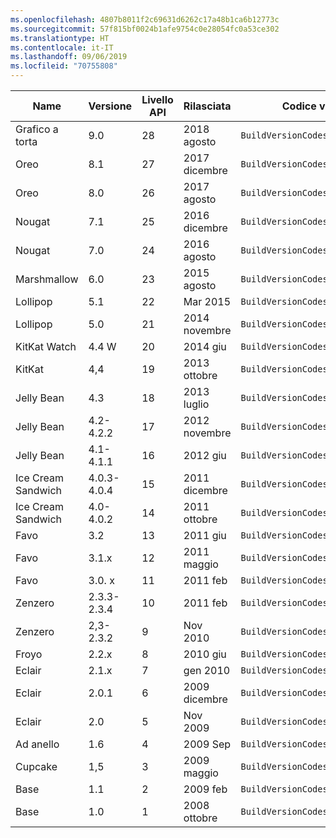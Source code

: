 ```yaml
---
ms.openlocfilehash: 4807b8011f2c69631d6262c17a48b1ca6b12773c
ms.sourcegitcommit: 57f815bf0024b1afe9754c0e28054fc0a53ce302
ms.translationtype: HT
ms.contentlocale: it-IT
ms.lasthandoff: 09/06/2019
ms.locfileid: "70755808"
---
```


|Name|Versione|Livello API|Rilasciata|Codice versione build|
|--- |--- |--- |--- |--- |
|Grafico a torta|9.0|28|2018 agosto|`BuildVersionCodes.P`|
|Oreo|8.1|27|2017 dicembre|`BuildVersionCodes.OMr1`|
|Oreo|8.0|26|2017 agosto|`BuildVersionCodes.O`|
|Nougat|7.1|25|2016 dicembre|`BuildVersionCodes.NMr1`|
|Nougat|7.0|24|2016 agosto|`BuildVersionCodes.N`|
|Marshmallow|6.0|23|2015 agosto|`BuildVersionCodes.M`|
|Lollipop|5.1|22|Mar 2015|`BuildVersionCodes.LollipopMr1`|
|Lollipop|5.0|21|2014 novembre|`BuildVersionCodes.Lollipop`|
|KitKat Watch|4.4 W|20|2014 giu|`BuildVersionCodes.KitKatWatch`|
|KitKat|4,4|19|2013 ottobre|`BuildVersionCodes.KitKat`|
|Jelly Bean|4.3|18|2013 luglio|`BuildVersionCodes.JellyBeanMr2`|
|Jelly Bean|4.2-4.2.2|17|2012 novembre|`BuildVersionCodes.JellyBeanMr1`|
|Jelly Bean|4.1-4.1.1|16|2012 giu|`BuildVersionCodes.JellyBean`|
|Ice Cream Sandwich|4.0.3-4.0.4|15|2011 dicembre|`BuildVersionCodes.IceCreamSandwichMr1`|
|Ice Cream Sandwich|4.0-4.0.2|14|2011 ottobre|`BuildVersionCodes.IceCreamSandwich`|
|Favo|3.2|13|2011 giu|`BuildVersionCodes.HoneyCombMr2`|
|Favo|3.1.x|12|2011 maggio|`BuildVersionCodes.HoneyCombMr1`|
|Favo|3.0. x|11|2011 feb|`BuildVersionCodes.HoneyComb`|
|Zenzero|2.3.3-2.3.4|10|2011 feb|`BuildVersionCodes.GingerBreadMr1`|
|Zenzero|2,3-2.3.2|9|Nov 2010|`BuildVersionCodes.GingerBread`|
|Froyo|2.2.x|8|2010 giu|`BuildVersionCodes.Froyo`|
|Eclair|2.1.x|7|gen 2010|`BuildVersionCodes.EclairMr1`|
|Eclair|2.0.1|6|2009 dicembre|`BuildVersionCodes.Eclair01`|
|Eclair|2.0|5|Nov 2009|`BuildVersionCodes.Eclair`|
|Ad anello|1.6|4|2009 Sep|`BuildVersionCodes.Donut`|
|Cupcake|1,5|3|2009 maggio|`BuildVersionCodes.Cupcake`|
|Base|1.1|2|2009 feb|`BuildVersionCodes.Base11`|
|Base|1.0|1|2008 ottobre|`BuildVersionCodes.Base`|
